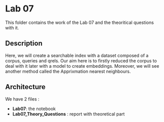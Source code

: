 # Lab 07
This folder contains the work of the Lab 07 and the theoritical questions with it.

## Description
Here, we will create a searchable index with a dataset composed of a corpus, queries and qrels. Our aim here is to firstly reduced the corpus to
deal with it later with a model to create embeddings. Moreover, we will see another method called the Apprixmation nearest neighbours.
 
## Architecture
We have 2 files :
- **Lab07**: the notebook
- **Lab07_Theory_Questions** : report with theoretical part
